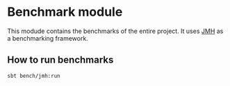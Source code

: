 # Benchmark module

This modude contains the benchmarks of the entire project. It uses [JMH](http://openjdk.java.net/projects/code-tools/jmh/) as a benchmarking framework.

## How to run benchmarks

```
sbt bench/jmh:run
```
